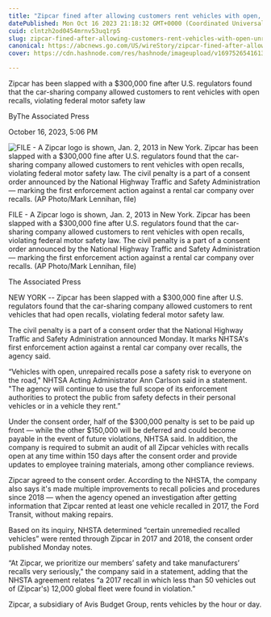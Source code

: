 ```yaml
---
title: "Zipcar fined after allowing customers rent vehicles with open, unrepaired recalls"
datePublished: Mon Oct 16 2023 21:18:32 GMT+0000 (Coordinated Universal Time)
cuid: clntzh2od0454mrnv53uq1rp5
slug: zipcar-fined-after-allowing-customers-rent-vehicles-with-open-unrepaired-recalls-1
canonical: https://abcnews.go.com/US/wireStory/zipcar-fined-after-allowing-customers-rent-vehicles-open-104023673
cover: https://cdn.hashnode.com/res/hashnode/imageupload/v1697526541613/087101b6-55ac-49fb-b074-63750fd0fdc6.jpeg

---
```


Zipcar has been slapped with a $300,000 fine after U.S. regulators found that the car-sharing company allowed customers to rent vehicles with open recalls, violating federal motor safety law

ByThe Associated Press

October 16, 2023, 5:06 PM

![FILE - A Zipcar logo is shown, Jan. 2, 2013 in New York. Zipcar has been slapped with a $300,000 fine after U.S. regulators found that the car-sharing company allowed customers to rent vehicles with open recalls, violating federal motor safety law. The civil penalty is a part of a consent order announced by the National Highway Traffic and Safety Administration — marking the first enforcement action against a rental car company over recalls. (AP Photo/Mark Lennihan, file)](https://cdn.hashnode.com/res/hashnode/imageupload/v1697526541145/a04ff7ca-7bfb-4341-94bb-ce671c5dfd7e.jpeg)

FILE - A Zipcar logo is shown, Jan. 2, 2013 in New York. Zipcar has been slapped with a $300,000 fine after U.S. regulators found that the car-sharing company allowed customers to rent vehicles with open recalls, violating federal motor safety law. The civil penalty is a part of a consent order announced by the National Highway Traffic and Safety Administration — marking the first enforcement action against a rental car company over recalls. (AP Photo/Mark Lennihan, file)

The Associated Press

NEW YORK -- Zipcar has been slapped with a $300,000 fine after U.S. regulators found that the car-sharing company allowed customers to rent vehicles that had open recalls, violating federal motor safety law.

The civil penalty is a part of a consent order that the National Highway Traffic and Safety Administration announced Monday. It marks NHTSA's first enforcement action against a rental car company over recalls, the agency said.

“Vehicles with open, unrepaired recalls pose a safety risk to everyone on the road," NHTSA Acting Administrator Ann Carlson said in a statement. "The agency will continue to use the full scope of its enforcement authorities to protect the public from safety defects in their personal vehicles or in a vehicle they rent.”

Under the consent order, half of the $300,000 penalty is set to be paid up front — while the other $150,000 will be deferred and could become payable in the event of future violations, NHTSA said. In addition, the company is required to submit an audit of all Zipcar vehicles with recalls open at any time within 150 days after the consent order and provide updates to employee training materials, among other compliance reviews.

Zipcar agreed to the consent order. According to the NHSTA, the company also says it's made multiple improvements to recall policies and procedures since 2018 — when the agency opened an investigation after getting information that Zipcar rented at least one vehicle recalled in 2017, the Ford Transit, without making repairs.

Based on its inquiry, NHSTA determined “certain unremedied recalled vehicles” were rented through Zipcar in 2017 and 2018, the consent order published Monday notes.

“At Zipcar, we prioritize our members’ safety and take manufacturers’ recalls very seriously," the company said in a statement, adding that the NHSTA agreement relates “a 2017 recall in which less than 50 vehicles out of (Zipcar's) 12,000 global fleet were found in violation.”

Zipcar, a subsidiary of Avis Budget Group, rents vehicles by the hour or day.